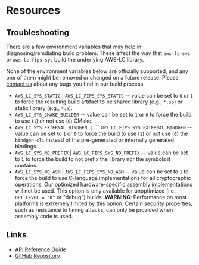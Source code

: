 # Resources

## Troubleshooting

There are a few environment variables that may help in diagnosing/remdiating build problem. These affect the way that
`aws-lc-sys` or `aws-lc-fips-sys` build the underlying AWS-LC library.

None of the environment variables below are officially supported, and any one of them might be removed or changed on a
future release. Please [contact us] about any bugs you find in our build process.

* `AWS_LC_SYS_STATIC` | `AWS_LC_FIPS_SYS_STATIC` -- value can be set to `0` or `1` to force the resulting build
  artifact to be shared library (e.g., `*.so`) or static library (e.g., `*.a`).
* `AWS_LC_SYS_CMAKE_BUILDER` -- value can be set to `1` or `0` to force the build to use (`1`) or not use (`0`) CMake.
* `AWS_LC_SYS_EXTERNAL_BINDGEN | ``AWS_LC_FIPS_SYS_EXTERNAL_BINDGEN` -- value can be set to `1` or `0` to force the
  build to use (`1`) or not use (`0`) the `bindgen-cli` instead of the pre-generated or internally generated bindings.
* `AWS_LC_SYS_NO_PREFIX` | `AWS_LC_FIPS_SYS_NO_PREFIX` -- value can be set to `1` to force the build to not prefix the
  library nor the symbols it contains.
* `AWS_LC_SYS_NO_ASM` | `AWS_LC_FIPS_SYS_NO_ASM` -- value can be set to `1` to force the build to use C-language
  implementations for all cryptographic operations. Our optimized hardware-specific assembly implementations will not
  be used. This option is only available for unoptimized (i.e., `OPT_LEVEL = "0"` or "debug") builds.
  **WARNING**: Performance on most platforms is extremely limited by this option. Certain security
  properties, such as resistance to timing attacks, can only be provided when assembly code is used.

## Links

- [API Reference Guide](https://docs.rs/aws-lc-rs/latest)
- [GitHub Repository](https://github.com/awslabs/aws-lc-rs)

[contact us]: https://github.com/awslabs/aws-lc-rs/issues/new/choose
